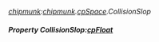_[chipmunk](../../modules/chipmunk/chipmunk-module.md):[chipmunk](../../modules/chipmunk/chipmunk-module.md).[cpSpace](../../modules/chipmunk/chipmunk-cpspace.md).CollisionSlop_
##### Property CollisionSlop:[cpFloat](../../modules/chipmunk/chipmunk-cpfloat.md)
